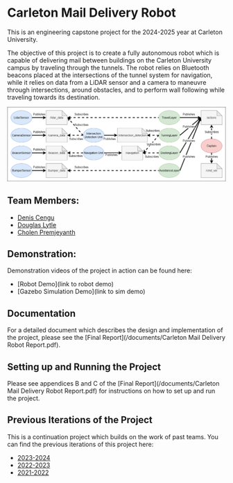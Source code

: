 # Carleton Mail Delivery Robot

This is an engineering capstone project for the 2024-2025 year at Carleton University.

The objective of this project is to create a fully autonomous robot which is capable of delivering mail between buildings on the Carleton University campus by traveling through the tunnels. The robot relies on Bluetooth beacons placed at the intersections of the tunnel system for navigation, while it relies on data from a LiDAR sensor and a camera to maneuvre through intersections, around obstacles, and to perform wall following while traveling towards its destination.

![Main Nodes and Topics](/documents/nodes_in_color.png)

## Team Members:

- [Denis Cengu](https://github.com/deniscengu)
- [Douglas Lytle](https://github.com/douglytle)
- [Cholen Premjeyanth](https://github.com/cholenpremjeyanth)

## Demonstration:

Demonstration videos of the project in action can be found here:
- [Robot Demo](link to robot demo)
- [Gazebo Simulation Demo](link to sim demo)

## Documentation

For a detailed document which describes the design and implementation of the project, please see the [Final Report](/documents/Carleton Mail Delivery Robot Report.pdf).

## Setting up and Running the Project

Please see appendices B and C of the [Final Report](/documents/Carleton Mail Delivery Robot Report.pdf) for instructions on how to set up and run the project.

## Previous Iterations of the Project

This is a continuation project which builds on the work of past teams. You can find the previous iterations of this project here:

- [2023-2024](https://github.com/bardia-p/carleton-mail-delivery-robot)
- [2022-2023](https://github.com/Em-kale/carleton-mail-delivery-robot)
- [2021-2022](https://github.com/SteveWick/carleton-mail-delivery-robot)
